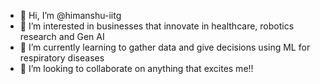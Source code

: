 - 👋 Hi, I’m @himanshu-iitg
- 👀 I’m interested in businesses that innovate in healthcare, robotics research and Gen AI
- 🌱 I’m currently learning to gather data and give decisions using ML for respiratory diseases
- 💞️ I’m looking to collaborate on anything that excites me!!

<!---
himanshu-iitg/himanshu-iitg is a ✨ special ✨ repository because its `README.md` (this file) appears on your GitHub profile.
You can click the Preview link to take a look at your changes.
--->

